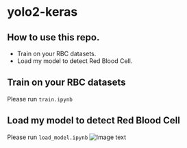 # yolo2-keras

## How to use this repo.
* Train on your RBC datasets.
* Load my model to detect Red Blood Cell.


## Train on your RBC datasets
Please run ```train.ipynb```

## Load my model to detect Red Blood Cell
Please run ```load_model.ipynb```
![Image text](https://github.com/mjDelta/yolo2-keras/blob/master/output/00000.jpg)
